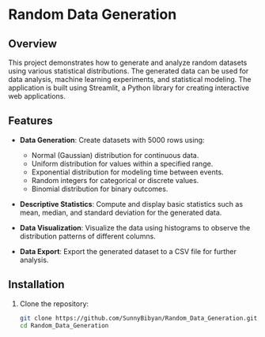 # Random Data Generation

## Overview

This project demonstrates how to generate and analyze random datasets using various statistical distributions. The generated data can be used for data analysis, machine learning experiments, and statistical modeling. The application is built using Streamlit, a Python library for creating interactive web applications.

## Features

- **Data Generation**: Create datasets with 5000 rows using:
  - Normal (Gaussian) distribution for continuous data.
  - Uniform distribution for values within a specified range.
  - Exponential distribution for modeling time between events.
  - Random integers for categorical or discrete values.
  - Binomial distribution for binary outcomes.
  
- **Descriptive Statistics**: Compute and display basic statistics such as mean, median, and standard deviation for the generated data.

- **Data Visualization**: Visualize the data using histograms to observe the distribution patterns of different columns.

- **Data Export**: Export the generated dataset to a CSV file for further analysis.

## Installation

1. Clone the repository:

   ```bash
   git clone https://github.com/SunnyBibyan/Random_Data_Generation.git
   cd Random_Data_Generation
